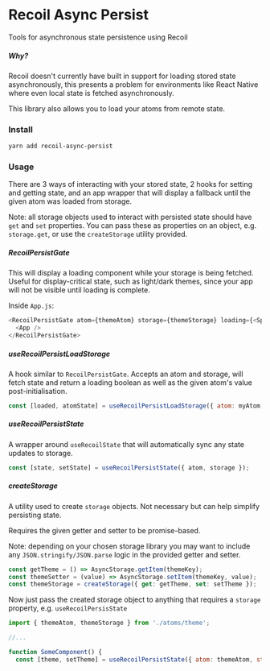 # Recoil Async Persist

Tools for asynchronous state persistence using Recoil

##### Why?
Recoil doesn't currently have built in support for loading stored state asynchronously, this presents a problem for environments like React Native where even local state is fetched asynchronously.

This library also allows you to load your atoms from remote state.

### Install

```bash
yarn add recoil-async-persist
```

### Usage
There are 3 ways of interacting with your stored state, 2 hooks for setting and getting state,  and an app wrapper that will display a fallback until the given atom was loaded from storage.

Note: all storage objects used to interact with persisted state should have `get` and `set` properties. You can pass these as properties on an object, e.g. `storage.get`, or use the `createStorage` utility provided.

##### RecoilPersistGate
This will display a loading component while your storage is being fetched. Useful for display-critical state, such as light/dark themes, since your app will not be visible until loading is complete.

Inside `App.js`:
```js
<RecoilPersistGate atom={themeAtom} storage={themeStorage} loading={<Spinner />}>
  <App />
</RecoilPersistGate>
```

##### useRecoilPersistLoadStorage
A hook similar to `RecoilPersistGate`. Accepts an atom and storage, will fetch state and return a loading boolean as well as the given atom's value post-initialisation.

```js
const [loaded, atomState] = useRecoilPersistLoadStorage({ atom: myAtom, storage: myStorage });
```

##### useRecoilPersistState
A wrapper around `useRecoilState` that will automatically sync any state updates to storage.

```js
const [state, setState] = useRecoilPersistState({ atom, storage });
```

##### createStorage
A utility used to create `storage` objects. Not necessary but can help simplify persisting state.

Requires the given getter and setter to be promise-based.

Note: depending on your chosen storage library you may want to include any `JSON.stringify/JSON.parse` logic in the provided getter and setter.

```js
const getTheme = () => AsyncStorage.getItem(themeKey);
const themeSetter = (value) => AsyncStorage.setItem(themeKey, value);
const themeStorage = createStorage({ get: getTheme, set: setTheme });
```

Now just pass the created storage object to anything that requires a `storage` property, e.g. `useRecoilPersisState`

```js
import { themeAtom, themeStorage } from './atoms/theme';

//...

function SomeComponent() {
  const [theme, setTheme] = useRecoilPersistState({ atom: themeAtom, storage: themeStorage });
```
